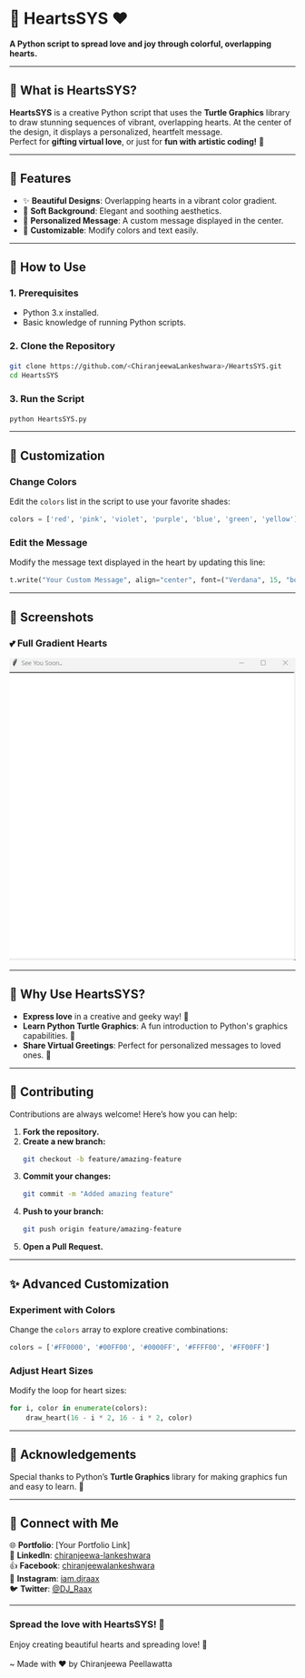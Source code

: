 
# 🌈 **HeartsSYS ❤️**  
**A Python script to spread love and joy through colorful, overlapping hearts.**

---

## 🎨 **What is HeartsSYS?**  
**HeartsSYS** is a creative Python script that uses the **Turtle Graphics** library to draw stunning sequences of vibrant, overlapping hearts. At the center of the design, it displays a personalized, heartfelt message.  
Perfect for **gifting virtual love**, or just for **fun with artistic coding!** 💖  

---

## 🌟 **Features**  
- ✨ **Beautiful Designs**: Overlapping hearts in a vibrant color gradient.  
- 🌸 **Soft Background**: Elegant and soothing aesthetics.  
- 📝 **Personalized Message**: A custom message displayed in the center.  
- 🎨 **Customizable**: Modify colors and text easily.

---


## 🚀 **How to Use**  

### **1. Prerequisites**  
- Python 3.x installed.  
- Basic knowledge of running Python scripts.  

### **2. Clone the Repository**  
```bash
git clone https://github.com/<ChiranjeewaLankeshwara>/HeartsSYS.git
cd HeartsSYS
```

### **3. Run the Script**  
```bash
python HeartsSYS.py
```

---

## 🎯 **Customization**  

### **Change Colors**  
Edit the `colors` list in the script to use your favorite shades:  
```python
colors = ['red', 'pink', 'violet', 'purple', 'blue', 'green', 'yellow']
```

### **Edit the Message**  
Modify the message text displayed in the heart by updating this line:  
```python
t.write("Your Custom Message", align="center", font=("Verdana", 15, "bold"))
```

---

## 📸 **Screenshots**  
### 💕 **Full Gradient Hearts**  
![Hearts Preview](https://github.com/ChiranjeewaLankeshwara/HeartsSYS/blob/main/HeartsSYS.gif?raw=true)


---

## 🌈 **Why Use HeartsSYS?**  
- **Express love** in a creative and geeky way! 🧡  
- **Learn Python Turtle Graphics**: A fun introduction to Python's graphics capabilities. 🐢  
- **Share Virtual Greetings**: Perfect for personalized messages to loved ones. 💌  

---

## 🤝 **Contributing**  
Contributions are always welcome! Here’s how you can help:  

1. **Fork the repository.**  
2. **Create a new branch:**  
   ```bash
   git checkout -b feature/amazing-feature
   ```  
3. **Commit your changes:**  
   ```bash
   git commit -m "Added amazing feature"
   ```  
4. **Push to your branch:**  
   ```bash
   git push origin feature/amazing-feature
   ```  
5. **Open a Pull Request.**  

---

## ✨ **Advanced Customization**  

### **Experiment with Colors**  
Change the `colors` array to explore creative combinations:  
```python
colors = ['#FF0000', '#00FF00', '#0000FF', '#FFFF00', '#FF00FF']
```

### **Adjust Heart Sizes**  
Modify the loop for heart sizes:  
```python
for i, color in enumerate(colors):
    draw_heart(16 - i * 2, 16 - i * 2, color)
```

---

## 🌟 **Acknowledgements**  
Special thanks to Python’s **Turtle Graphics** library for making graphics fun and easy to learn. 🎉  

---

## 💌 **Connect with Me**  
🌐 **Portfolio**: [Your Portfolio Link] <br>
👔 **LinkedIn**: [chiranjeewa-lankeshwara](https://linkedin.com/in/chiranjeewa-lankeshwara-453866305) <br>
👍 **Facebook**: [chiranjeewalankeshwara](https://facebook.com/chiranjeewalankeshwara) <br>
📸 **Instagram**: [iam.djraax](https://instagram.com/iam.djraax) <br>
🐦 **Twitter**: [@DJ_Raax](https://x.com/DJ_RaaX)

---

### **Spread the love with HeartsSYS! 💝** 
Enjoy creating beautiful hearts and spreading love! 💝<br><br>
~ Made with ❤️ by Chiranjeewa Peellawatta

